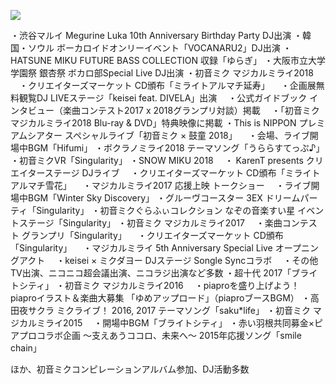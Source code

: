 ![](https://avatars1.githubusercontent.com/u/3320719?s=460&v=4)


・渋谷マルイ Megurine Luka 10th Anniversary Birthday Party DJ出演
・韓国・ソウル ボーカロイドオンリーイベント「VOCANARU2」DJ出演
・HATSUNE MIKU FUTURE BASS COLLECTION 収録「ゆらぎ」
・大阪市立大学学園祭 銀杏祭 ボカロ部Special Live DJ出演
・初音ミク マジカルミライ2018
　・クリエイターズマーケット CD頒布「ミライトアルマチ延寿」
　・企画展無料観覧DJ LIVEステージ「keisei feat. DIVELA」出演
　・公式ガイドブック インタビュー（楽曲コンテスト2017 x 2018グランプリ対談）掲載
　・「初音ミク マジカルミライ2018 Blu-ray & DVD」特典映像に掲載
・This is NIPPON プレミアムシアター スペシャルライブ「初音ミク × 鼓童 2018」
　・会場、ライブ開場中BGM「Hifumi」
・ボクラノミライ2018 テーマソング「うららすてっぷ♪」
・初音ミクVR「Singularity」
・SNOW MIKU 2018
　・ KarenT presents クリエイターステージ  DJライブ
　・クリエイターズマーケット CD頒布「ミライトアルマチ雪花」
　・マジカルミライ2017 応援上映 トークショー
　・ライブ開場中BGM「Winter Sky Discovery」
・グルーヴコースター 3EX ドリームパーティ「Singularity」
・初音ミクぐらふぃコレクション なぞの音楽すい星 イベントステージ「Singularity」
・初音ミク マジカルミライ2017
　・楽曲コンテスト グランプリ「Singularity」
　・クリエイターズマーケット CD頒布「Singularity」
　・マジカルミライ 5th Anniversary Special Live オープニングアクト
　・keisei × ミクダヨー DJステージ Songle Syncコラボ
　・その他TV出演、ニコニコ超会議出演、ニコラジ出演など多数
・超十代 2017「ブライトシティ」
・初音ミク マジカルミライ2016
　・piaproを盛り上げよう！piaproイラスト＆楽曲大募集 「ゆめアップロード」（piaproブースBGM）
・高田夜サクラ ミクライブ！ 2016, 2017 テーマソング「saku\*life」
・初音ミク マジカルミライ2015
　・開場中BGM「ブライトシティ」
・赤い羽根共同募金×ピアプロコラボ企画 〜支えあうココロ、未来へ〜 2015年応援ソング「smile chain」

ほか、初音ミクコンピレーションアルバム参加、DJ活動多数
